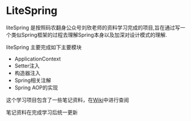 # LiteSpring

liteSpring 是按照码农翻身公众号刘欣老师的资料学习完成的项目,旨在通过写一个类似Spring框架的过程去理解Spring本身以及加深对设计模式的理解.

liteSpring 主要完成如下主要模块

+ ApplicationContext
+ Setter注入
+ 构造器注入
+ Spring相关注解
+ Spring AOP的实现

这个学习项目包含了一些笔记资料，在[Wiki](https://github.com/PickDream/LiteSpring/wiki)中进行查阅

笔记资料在完成学习后统一更新


